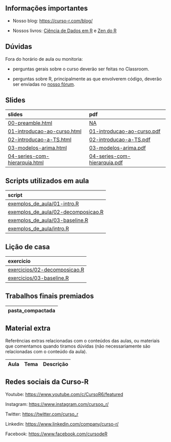 
<!-- README.md is generated from README.Rmd. Please edit that file -->

## Informações importantes

-   Nosso blog: <https://curso-r.com/blog/>

-   Nossos livros: [Ciência de Dados em R](https://livro.curso-r.com/) e
    [Zen do R](https://curso-r.github.io/zen-do-r/)

## Dúvidas

Fora do horário de aula ou monitoria:

-   perguntas gerais sobre o curso deverão ser feitas no Classroom.

-   perguntas sobre R, principalmente as que envolverem código, deverão
    ser enviadas no [nosso fórum](https://discourse.curso-r.com/).

## Slides

| slides                                                                                                      | pdf                                                                                                       |
|:------------------------------------------------------------------------------------------------------------|:----------------------------------------------------------------------------------------------------------|
| [00-preamble.html](https://curso-r.github.io/main-series/slides/00-preamble.html)                           | [NA](https://curso-r.github.io/main-series/NA)                                                            |
| [01-introducao-ao-curso.html](https://curso-r.github.io/main-series/slides/01-introducao-ao-curso.html)     | [01-introducao-ao-curso.pdf](https://curso-r.github.io/main-series/slides/01-introducao-ao-curso.pdf)     |
| [02-introducao-a-TS.html](https://curso-r.github.io/main-series/slides/02-introducao-a-TS.html)             | [02-introducao-a-TS.pdf](https://curso-r.github.io/main-series/slides/02-introducao-a-TS.pdf)             |
| [03-modelos-arima.html](https://curso-r.github.io/main-series/slides/03-modelos-arima.html)                 | [03-modelos-arima.pdf](https://curso-r.github.io/main-series/slides/03-modelos-arima.pdf)                 |
| [04-series-com-hierarquia.html](https://curso-r.github.io/main-series/slides/04-series-com-hierarquia.html) | [04-series-com-hierarquia.pdf](https://curso-r.github.io/main-series/slides/04-series-com-hierarquia.pdf) |

## Scripts utilizados em aula

| script                                                                                                                        |
|:------------------------------------------------------------------------------------------------------------------------------|
| [exemplos_de_aula/01-intro.R](https://github.com/curso-r/202211-series/blob/master/exemplos_de_aula/01-intro.R)               |
| [exemplos_de_aula/02-decomposicao.R](https://github.com/curso-r/202211-series/blob/master/exemplos_de_aula/02-decomposicao.R) |
| [exemplos_de_aula/03-baseline.R](https://github.com/curso-r/202211-series/blob/master/exemplos_de_aula/03-baseline.R)         |
| [exemplos_de_aula/intro.R](https://github.com/curso-r/202211-series/blob/master/exemplos_de_aula/intro.R)                     |

## Lição de casa

| exercicio                                                                                          |
|:---------------------------------------------------------------------------------------------------|
| [exercicios/02-decomposicao.R](https://curso-r.github.io/main-series/exercicios/02-decomposicao.R) |
| [exercicios/03-baseline.R](https://curso-r.github.io/main-series/exercicios/03-baseline.R)         |

## Trabalhos finais premiados

| pasta_compactada |
|:-----------------|

## Material extra

Referências extras relacionadas com o conteúdos das aulas, ou materiais
que comentamos quando tiramos dúvidas (não necessariamente são
relacionadas com o conteúdo da aula).

| Aula | Tema | Descrição |
|:-----|:-----|:----------|

## Redes sociais da Curso-R

Youtube: <https://www.youtube.com/c/CursoR6/featured>

Instagram: <https://www.instagram.com/cursoo_r/>

Twitter: <https://twitter.com/curso_r>

Linkedin: <https://www.linkedin.com/company/curso-r/>

Facebook: <https://www.facebook.com/cursodeR>
